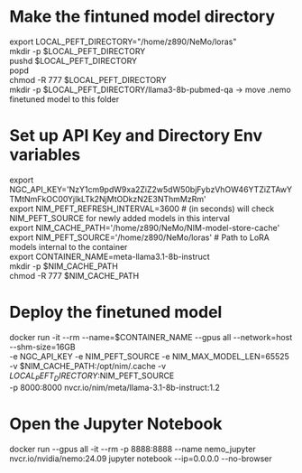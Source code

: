 # Make the fintuned model directory 
export LOCAL_PEFT_DIRECTORY="/home/z890/NeMo/loras" \
mkdir -p $LOCAL_PEFT_DIRECTORY \
pushd $LOCAL_PEFT_DIRECTORY \
popd \
chmod -R 777 $LOCAL_PEFT_DIRECTORY \
mkdir -p $LOCAL_PEFT_DIRECTORY/llama3-8b-pubmed-qa -> move .nemo finetuned model to this folder

# Set up API Key and Directory Env variables
export NGC_API_KEY='NzY1cm9pdW9xa2ZiZ2w5dW50bjFybzVhOW46YTZiZTAwYTMtNmFkOC00YjlkLTk2NjMtODkzN2E3NThmMzRm' \
export NIM_PEFT_REFRESH_INTERVAL=3600  # (in seconds) will check NIM_PEFT_SOURCE for newly added models in this interval \
export NIM_CACHE_PATH='/home/z890/NeMo/NIM-model-store-cache' \
export NIM_PEFT_SOURCE='/home/z890/NeMo/loras' # Path to LoRA models internal to the container \
export CONTAINER_NAME=meta-llama3.1-8b-instruct \
mkdir -p $NIM_CACHE_PATH \
chmod -R 777 $NIM_CACHE_PATH

# Deploy the finetuned model
docker run -it --rm --name=$CONTAINER_NAME       --gpus all       --network=host       --shm-size=16GB       
-e NGC_API_KEY       -e NIM_PEFT_SOURCE  -e NIM_MAX_MODEL_LEN=65525      
-v $NIM_CACHE_PATH:/opt/nim/.cache       -v $LOCAL_PEFT_DIRECTORY:$NIM_PEFT_SOURCE   
-p 8000:8000   nvcr.io/nim/meta/llama-3.1-8b-instruct:1.2

# Open the Jupyter Notebook 
docker run --gpus all -it --rm 
-p 8888:8888 
--name nemo_jupyter 
nvcr.io/nvidia/nemo:24.09 
jupyter notebook --ip=0.0.0.0 --no-browser

